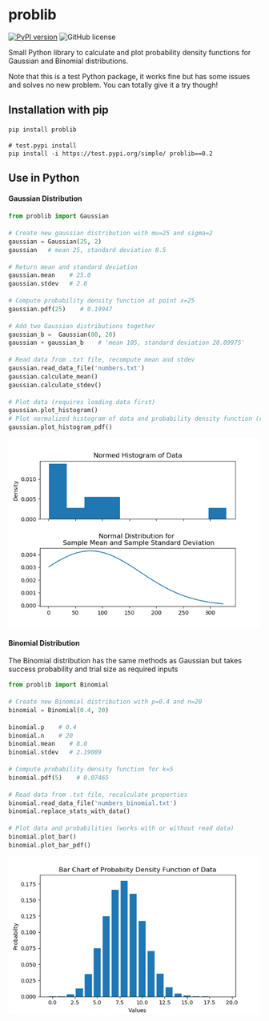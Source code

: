# problib

[![PyPI version](https://img.shields.io/pypi/v/problib.svg)](https://pypi.python.org/pypi/problib)
![GitHub license](https://img.shields.io/github/license/lisza/problib)

Small Python library to calculate and plot probability density functions for Gaussian and Binomial distributions.

Note that this is a test Python package, it works fine but has some issues and solves no new problem. You can totally give it a try though!


## Installation with pip
```
pip install problib

# test.pypi install
pip install -i https://test.pypi.org/simple/ problib==0.2
```

## Use in Python
#### Gaussian Distribution
```python
from problib import Gaussian

# Create new gaussian distribution with mu=25 and sigma=2
gaussian = Gaussian(25, 2)
gaussian   # mean 25, standard deviation 0.5

# Return mean and standard deviation
gaussian.mean    # 25.0
gaussian.stdev   # 2.0

# Compute probability density function at point x=25
gaussian.pdf(25)    # 0.19947

# Add two Gaussian distributions together
gaussian_b =  Gaussian(80, 20)
gaussian + gaussian_b    # 'mean 105, standard deviation 20.09975'

# Read data from .txt file, recompute mean and stdev
gaussian.read_data_file('numbers.txt')
gaussian.calculate_mean()
gaussian.calculate_stdev()

# Plot data (requires loading data first)
gaussian.plot_histogram()
# Plot normalized histogram of data and probability density function (requires loading data first)
gaussian.plot_histogram_pdf()
```
![gaussian_pdf_plot](https://github.com/lisza/problib/blob/master/gauss_histogram_pdf_plot.png)


#### Binomial Distribution
The Binomial distribution has the same methods as Gaussian but takes success probability and trial size as required inputs

```python
from problib import Binomial

# Create new Binomial distribution with p=0.4 and n=20
binomial = Binomial(0.4, 20)

binomial.p    # 0.4
binomial.n    # 20
binomial.mean    # 8.0
binomial.stdev   # 2.19089

# Compute probability density function for k=5
binomial.pdf(5)    # 0.07465

# Read data from .txt file, recalculate properties
binomial.read_data_file('numbers_binomial.txt')
binomial.replace_stats_with_data()

# Plot data and probabilities (works with or without read data)
binomial.plot_bar()
binomial.plot_bar_pdf()
```
![binomial_pdf_plot](https://github.com/lisza/problib/blob/master/binomial_bar_pdf_plot.png)
